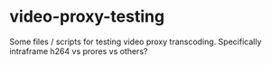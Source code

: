 # video-proxy-testing
Some files / scripts for testing video proxy transcoding. Specifically intraframe h264 vs prores vs others?
